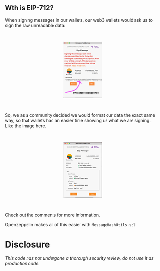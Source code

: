 ## Wth is EIP-712?

When signing messages in our wallets, our web3 wallets would ask us to sign the raw unreadable data:

<br/>
<p align="center">
<img src="./images/wtf_is_this.png" width="125" alt="wtf">
</p>
<br/>

So, we as a community decided we would format our data the exact same way, so that wallets had an easier time showing us what we are signing. Like the image here. 

<br/>
<p align="center">
<img src="./images/such_wow.png" width="125" alt="wow">
</p>
<br/>


Check out the comments for more information. 

Openzeppelin makes all of this easier with `MessageHashUtils.sol`

# Disclosure

*This code has not undergone a thorough security review, do not use it as production code.*